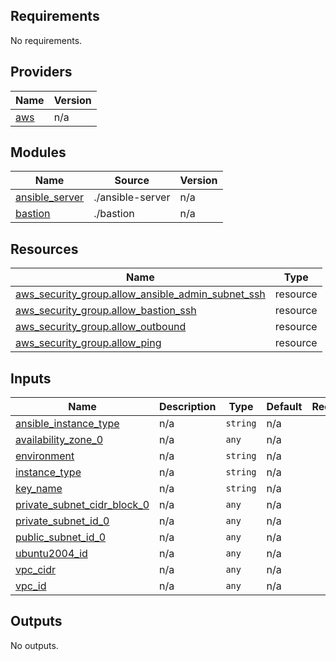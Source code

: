 <!-- BEGIN_TF_DOCS -->
## Requirements

No requirements.

## Providers

| Name | Version |
|------|---------|
| <a name="provider_aws"></a> [aws](#provider\_aws) | n/a |

## Modules

| Name | Source | Version |
|------|--------|---------|
| <a name="module_ansible_server"></a> [ansible\_server](#module\_ansible\_server) | ./ansible-server | n/a |
| <a name="module_bastion"></a> [bastion](#module\_bastion) | ./bastion | n/a |

## Resources

| Name | Type |
|------|------|
| [aws_security_group.allow_ansible_admin_subnet_ssh](https://registry.terraform.io/providers/hashicorp/aws/latest/docs/resources/security_group) | resource |
| [aws_security_group.allow_bastion_ssh](https://registry.terraform.io/providers/hashicorp/aws/latest/docs/resources/security_group) | resource |
| [aws_security_group.allow_outbound](https://registry.terraform.io/providers/hashicorp/aws/latest/docs/resources/security_group) | resource |
| [aws_security_group.allow_ping](https://registry.terraform.io/providers/hashicorp/aws/latest/docs/resources/security_group) | resource |

## Inputs

| Name | Description | Type | Default | Required |
|------|-------------|------|---------|:--------:|
| <a name="input_ansible_instance_type"></a> [ansible\_instance\_type](#input\_ansible\_instance\_type) | n/a | `string` | n/a | yes |
| <a name="input_availability_zone_0"></a> [availability\_zone\_0](#input\_availability\_zone\_0) | n/a | `any` | n/a | yes |
| <a name="input_environment"></a> [environment](#input\_environment) | n/a | `string` | n/a | yes |
| <a name="input_instance_type"></a> [instance\_type](#input\_instance\_type) | n/a | `string` | n/a | yes |
| <a name="input_key_name"></a> [key\_name](#input\_key\_name) | n/a | `string` | n/a | yes |
| <a name="input_private_subnet_cidr_block_0"></a> [private\_subnet\_cidr\_block\_0](#input\_private\_subnet\_cidr\_block\_0) | n/a | `any` | n/a | yes |
| <a name="input_private_subnet_id_0"></a> [private\_subnet\_id\_0](#input\_private\_subnet\_id\_0) | n/a | `any` | n/a | yes |
| <a name="input_public_subnet_id_0"></a> [public\_subnet\_id\_0](#input\_public\_subnet\_id\_0) | n/a | `any` | n/a | yes |
| <a name="input_ubuntu2004_id"></a> [ubuntu2004\_id](#input\_ubuntu2004\_id) | n/a | `any` | n/a | yes |
| <a name="input_vpc_cidr"></a> [vpc\_cidr](#input\_vpc\_cidr) | n/a | `any` | n/a | yes |
| <a name="input_vpc_id"></a> [vpc\_id](#input\_vpc\_id) | n/a | `any` | n/a | yes |

## Outputs

No outputs.
<!-- END_TF_DOCS -->